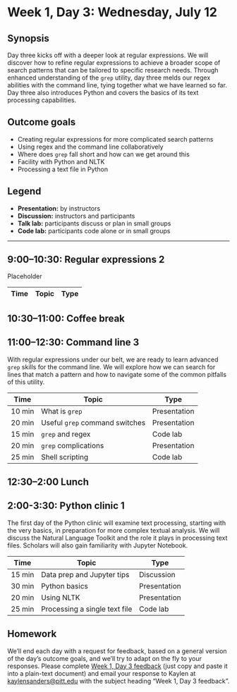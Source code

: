 # Week 1, Day 3: Wednesday, July 12

## Synopsis

Day three kicks off with a deeper look at regular expressions. We will discover how to refine regular expressions to achieve a broader scope of search patterns that can be tailored to specific research needs. Through enhanced understanding of the `grep` utility, day three melds our regex abilities with the command line, tying together what we have learned so far. Day three also introduces Python and covers the basics of its text processing capabilities. 

## Outcome goals

* Creating regular expressions for more complicated search patterns
* Using regex and the command line collaboratively
* Where does `grep` fall short and how can we get around this
* Facility with Python and NLTK
* Processing a text file in Python

## Legend

* **Presentation:** by instructors
* **Discussion:** instructors and participants
* **Talk lab:** participants discuss or plan in small groups
* **Code lab:** participants code alone or in small groups

______

## 9:00–10:30: Regular expressions 2

Placeholder

Time | Topic | Type
---- | ----  | ----


## 10:30–11:00: Coffee break

## 11:00–12:30: Command line 3

With regular expressions under our belt, we are ready to learn advanced `grep` skills for the command line. We will explore how we can search for lines that match a pattern and how to navigate some of the common pitfalls of this utility.  

Time | Topic | Type
---- | ----  | ----
10 min | What is `grep` | Presentation
20 min | Useful `grep` command switches | Presentation
15 min | `grep` and regex | Code lab
20 min | `grep` complications | Presentation
25 min | Shell scripting | Code lab

## 12:30–2:00 Lunch

## 2:00-3:30: Python clinic 1

The first day of the Python clinic will examine text processing, starting with the very basics, in preparation for more complex textual analysis. We will discuss the Natural Language Toolkit and the role it plays in processing text files. Scholars will also gain familiarity with Jupyter Notebook.

Time | Topic | Type
---- | ----  | ----
15 min | Data prep and Jupyter tips | Discussion
30 min | Python basics | Presentation
20 min | Using NLTK | Presentation
25 min | Processing a single text file | Code lab

## Homework

We’ll end each day with a request for feedback, based on a general version of the day’s outcome goals, and we’ll try to adapt on the fly to your responses. Please complete [Week 1, Day 3 feedback](week_1_day_3_feedback.md) (just copy and paste it into a plain-text document) and email your response to Kaylen at [kaylensanders@pitt.edu](mailto:kaylensanders@pitt.edu) with the subject heading “Week 1, Day 3 feedback”.